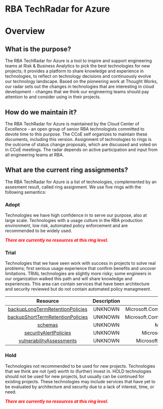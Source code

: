 
RBA TechRadar for Azure
=======================

# Overview

## What is the purpose?


The RBA TechRadar for Azure is a tool to inspire and support engineering teams at Risk & Business Analytics to pick the best technologies for new projects; it provides a platform to share knowledge and experience in technologies, to reflect on technology decisions and continuously evolve our technology landscape.  Based on the pioneering work at Thought Works, our radar sets out the changes in technologies that are interesting in cloud development - changes that we think our engineering teams should pay attention to and consider using in their projects.
## How do we maintain it?


The RBA TechRadar for Azure is maintained by the Cloud Center of Excellence - an open group of senior RBA technologists committed to devote time to this purpose.  The CCoE self organizes to maintain these documents, including this version.  Assignment of technologies to rings is the outcome of status change proposals, which are discussed and voted on in CCoE meetings.  The radar depends on active participation and input from all engineering teams at RBA.
## What are the current ring assignments?


The RBA TechRadar for Azure is a list of technologies, complemented by an assesment result, called ring assignment.  We use five rings with the following semantics:
### Adopt


Technologies we have high confidence in to serve our purpose, also at large scale.  Technologies with a usage culture in the RBA production environment, low risk, automated policy enforcement and are recommended to be widely used.  
  
***<font color="red"> There are currently no resources at this ring level. </font>***
### Trial


Technologies that we have seen work with success in projects to solve real problems;  first serious usage experience that confirm benefits and uncover limitations.  TRIAL technologies are slightly more risky; some engineers in our organization walked this path and will share knowledge and experiences.  This area can contain services that have been architecture and security reviewed but do not contain automated policy managmeent.  

|Resource|Description|Path|Status|
| :---: | :---: | :---: | :---: |
|[backupLongTermRetentionPolicies](https://github.com/openrba/python-azure-techradar/blob/master/Microsoft.Compute/managedInstances/databases/backupLongTermRetentionPolicies/README.md)|UNKNOWN|Microsoft.Compute/managedInstances/databases/backupLongTermRetentionPolicies|TRIAL|
|[backupShortTermRetentionPolicies](https://github.com/openrba/python-azure-techradar/blob/master/Microsoft.Compute/managedInstances/databases/backupShortTermRetentionPolicies/README.md)|UNKNOWN|Microsoft.Compute/managedInstances/databases/backupShortTermRetentionPolicies|TRIAL|
|[schemas](https://github.com/openrba/python-azure-techradar/blob/master/Microsoft.Compute/managedInstances/databases/schemas/README.md)|UNKNOWN|Microsoft.Compute/managedInstances/databases/schemas|TRIAL|
|[securityAlertPolicies](https://github.com/openrba/python-azure-techradar/blob/master/Microsoft.Compute/managedInstances/databases/securityAlertPolicies/README.md)|UNKNOWN|Microsoft.Compute/managedInstances/databases/securityAlertPolicies|TRIAL|
|[vulnerabilityAssessments](https://github.com/openrba/python-azure-techradar/blob/master/Microsoft.Compute/managedInstances/databases/vulnerabilityAssessments/README.md)|UNKNOWN|Microsoft.Compute/managedInstances/databases/vulnerabilityAssessments|TRIAL|

### Hold


Technologies not recommended to be used for new projects. Technologies that we think are not (yet) worth to (further) invest in.  HOLD technologies should not be used for new projects, but usually can be continued for existing projects.  These technologies may include services that have yet to be evaluated by architecture and security due to a lack of interest, time, or need.  
  
***<font color="red"> There are currently no resources at this ring level. </font>***